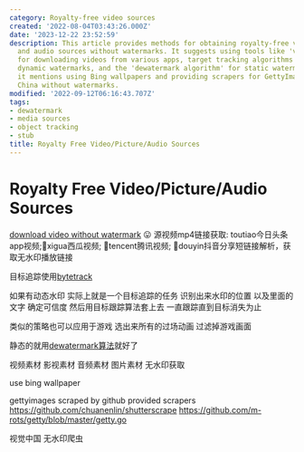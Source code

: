 ```yaml
---
category: Royalty-free video sources
created: '2022-08-04T03:43:26.000Z'
date: '2023-12-22 23:52:59'
description: This article provides methods for obtaining royalty-free video, image,
  and audio sources without watermarks. It suggests using tools like 'video_spider'
  for downloading videos from various apps, target tracking algorithms for removing
  dynamic watermarks, and the 'dewatermark algorithm' for static watermarks. Additionally,
  it mentions using Bing wallpapers and providing scrapers for GettyImages and Visual
  China without watermarks.
modified: '2022-09-12T06:16:43.707Z'
tags:
- dewatermark
- media sources
- object tracking
- stub
title: Royalty Free Video/Picture/Audio Sources
---
```


# Royalty Free Video/Picture/Audio Sources

[download video without watermark](https://github.com/wxy2077/video_spider) 😛 源视频mp4链接获取: toutiao今日头条app视频;🍉xigua西瓜视频; 🐧tencent腾讯视频; 🎼douyin抖音分享短链接解析，获取无水印播放链接


目标追踪使用[bytetrack](https://github.com/ifzhang/ByteTrack)


如果有动态水印 实际上就是一个目标追踪的任务 识别出来水印的位置 以及里面的文字 确定可信度 然后用目标跟踪算法套上去 一直跟踪直到目标消失为止

类似的策略也可以应用于游戏 选出来所有的过场动画 过滤掉游戏画面

静态的就用[dewatermark算法](https://github.com/rohitrango/automatic-watermark-detection)就好了

视频素材 影视素材 音频素材 图片素材 无水印获取

use bing wallpaper

gettyimages scraped by github provided scrapers
https://github.com/chuanenlin/shutterscrape
https://github.com/m-rots/getty/blob/master/getty.go

视觉中国 无水印爬虫
